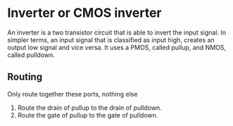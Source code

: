 # Inverter or CMOS inverter
An inverter is a two transistor circuit that is able to invert the input signal. In simpler terms, an input signal that is classified as input high, creates an output low signal and vice versa. It uses a PMOS, called pullup, and NMOS, called pulldown. 
## Routing 
Only route together these ports, nothing else
1. Route the drain of pullup to the drain of pulldown.
2. Route the gate of pullup to the gate of pulldown.